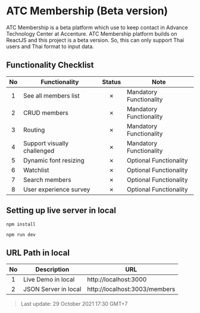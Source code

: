 # ATC Membership (Beta version)

ATC Membership is a beta platform which use to keep contact in Advance Technology Center at Accenture. ATC Membership platform builds on ReactJS and this project is a beta version. So, this can only support Thai users and Thai format to input data.

## Functionality Checklist

| No  | Functionality               | Status  | Note                    |
| :-: | --------------------------- | :-----: | ----------------------- |
|  1  | See all members list        | &cross; | Mandatory Functionality |
|  2  | CRUD members                | &cross; | Mandatory Functionality |
|  3  | Routing                     | &cross; | Mandatory Functionality |
|  4  | Support visually challenged | &cross; | Mandatory Functionality |
|  5  | Dynamic font resizing       | &cross; | Optional Functionality  |
|  6  | Watchlist                   | &cross; | Optional Functionality  |
|  7  | Search members              | &cross; | Optional Functionality  |
|  8  | User experience survey      | &cross; | Optional Functionality  |

## Setting up live server in local

```shell
npm install

npm run dev
```

## URL Path in local

| No  | Description          | URL                           |
| :-: | -------------------- | ----------------------------- |
|  1  | Live Demo in local   | http://localhost:3000         |
|  2  | JSON Server in local | http://localhost:3003/members |

> Last update: 29 October 2021 17:30 GMT+7
